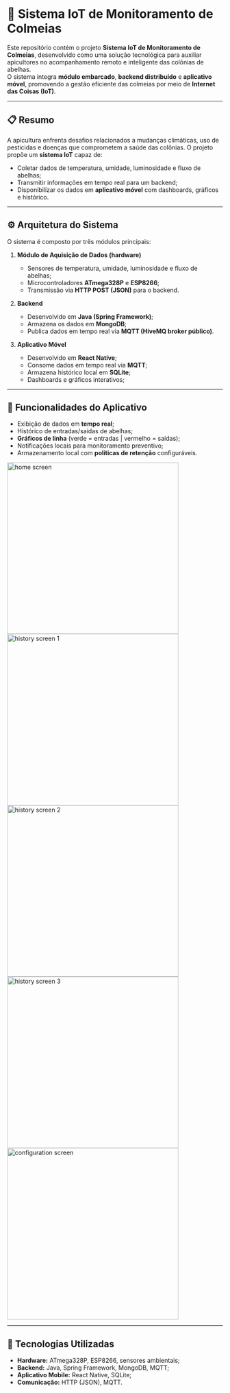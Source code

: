 # 🐝 Sistema IoT de Monitoramento de Colmeias

Este repositório contém o projeto **Sistema IoT de Monitoramento de Colmeias**, desenvolvido como uma solução tecnológica para auxiliar apicultores no acompanhamento remoto e inteligente das colônias de abelhas.  
O sistema integra **módulo embarcado**, **backend distribuído** e **aplicativo móvel**, promovendo a gestão eficiente das colmeias por meio de **Internet das Coisas (IoT)**.

---

## 📋 Resumo

A apicultura enfrenta desafios relacionados a mudanças climáticas, uso de pesticidas e doenças que comprometem a saúde das colônias. O projeto propõe um **sistema IoT** capaz de:

- Coletar dados de temperatura, umidade, luminosidade e fluxo de abelhas;
- Transmitir informações em tempo real para um backend;
- Disponibilizar os dados em **aplicativo móvel** com dashboards, gráficos e histórico.

---

## ⚙️ Arquitetura do Sistema

O sistema é composto por três módulos principais:

1. **Módulo de Aquisição de Dados (hardware)**
   - Sensores de temperatura, umidade, luminosidade e fluxo de abelhas;
   - Microcontroladores **ATmega328P** e **ESP8266**;
   - Transmissão via **HTTP POST (JSON)** para o backend.

2. **Backend**
   - Desenvolvido em **Java (Spring Framework)**;
   - Armazena os dados em **MongoDB**;
   - Publica dados em tempo real via **MQTT (HiveMQ broker público)**.

3. **Aplicativo Móvel**
   - Desenvolvido em **React Native**;
   - Consome dados em tempo real via **MQTT**;
   - Armazena histórico local em **SQLite**;
   - Dashboards e gráficos interativos;

---

## 📱 Funcionalidades do Aplicativo

- Exibição de dados em **tempo real**;
- Histórico de entradas/saídas de abelhas;
- **Gráficos de linha** (verde = entradas | vermelho = saídas);
- Notificações locais para monitoramento preventivo;
- Armazenamento local com **políticas de retenção** configuráveis.

<img src="./docs/homeScreen.png" alt="home screen" width="400"/>
<img src="./docs/historyScreen1.jpg" alt="history screen 1" width="400"/>
<img src="./docs/historyScreen2.jpg" alt="history screen 2" width="400"/>
<img src="./docs/historyScreen3.jpg" alt="history screen 3" width="400"/>
<img src="./docs/configScreen.png" alt="configuration screen" width="400"/>

---

## 🚀 Tecnologias Utilizadas

- **Hardware:** ATmega328P, ESP8266, sensores ambientais;
- **Backend:** Java, Spring Framework, MongoDB, MQTT;
- **Aplicativo Mobile:** React Native, SQLite;
- **Comunicação:** HTTP (JSON), MQTT.
